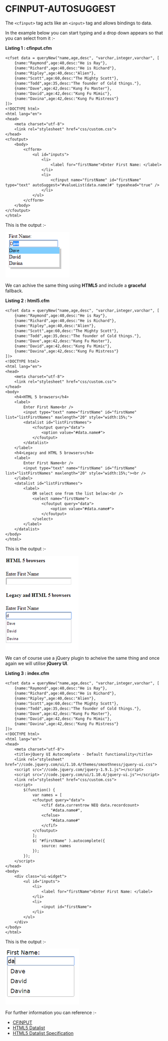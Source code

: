 CFINPUT-AUTOSUGGEST
===

The `<cfinput>` tag acts like an `<input>` tag and allows bindings to data.

In the example below you can start typing and a drop down appears so that you can select from it :-

**Listing 1 : cfinput.cfm**

    <cfset data = queryNew("name,age,desc", "varchar,integer,varchar", [
        {name:"Raymond",age:40,desc:"He is Ray"},
        {name:"Richard",age:40,desc:"He is Richard"},
        {name:"Ripley",age:40,desc:"Alien"},
        {name:"Scott",age:60,desc:"The Mighty Scott"},
        {name:"Todd",age:35,desc:"The founder of Cold things."},
        {name:"Dave",age:42,desc:"Kung Fu Master"},
        {name:"David",age:42,desc:"Kung Fu Mimic"},
        {name:"Davina",age:42,desc:"Kung Fu Mistress"}
    ])>
    <!DOCTYPE html>
    <html lang="en">
    <head>
        <meta charset="utf-8">
        <link rel="stylesheet" href="css/custom.css">
    </head>
    <cfoutput>
        <body>
            <cfform>
                <ul id="inputs">
                    <li>
                        <label for="firstName">Enter First Name: </label>
                    </li>
                    <li>
                        <cfinput name="firstName" id="firstName" type="text" autoSuggest="#valueList(data.name)#" typeahead="true" />
                    </li>
                </ul>
            </cfform>
        </body>
    </cfoutput>
    </html>

This is the output :-

![CFINPUT Example](images/input1.png)

We can achive the same thing using **HTML5** and include a **graceful** fallback.

**Listing 2 : html5.cfm**

    <cfset data = queryNew("name,age,desc", "varchar,integer,varchar", [
        {name:"Raymond",age:40,desc:"He is Ray"},
        {name:"Richard",age:40,desc:"He is Richard"},
        {name:"Ripley",age:40,desc:"Alien"},
        {name:"Scott",age:60,desc:"The Mighty Scott"},
        {name:"Todd",age:35,desc:"The founder of Cold things."},
        {name:"Dave",age:42,desc:"Kung Fu Master"},
        {name:"David",age:42,desc:"Kung Fu Mimic"},
        {name:"Davina",age:42,desc:"Kung Fu Mistress"}
    ])>
    <!DOCTYPE html>
    <html lang="en">
    <head>
        <meta charset="utf-8">
        <link rel="stylesheet" href="css/custom.css">
    </head>
    <body>
        <h4>HTML 5 browsers</h4>
        <label>
            Enter First Name<br />
            <input type="text" name="firstName" id="firstName" list="listFirstNames" maxlength="20" style="width:15%;">
            <datalist id="listFirstNames">
                <cfoutput query="data">
                    <option value="#data.name#">
                </cfoutput>
            </datalist>
        </label>
        <h4>Legacy and HTML 5 browsers</h4>
        <label>
            Enter First Name<br />
            <input type="text" name="firstName" id="firstName" list="listFirstNames" maxlength="20" style="width:15%;"><br />
        </label>
        <datalist id="listFirstNames">
            <label>
                OR select one from the list below:<br />
                <select name="firstName">
                    <cfoutput query="data">
                        <option value="#data.name#">
                    </cfoutput>
                </select>
            </label>
        </datalist>
    </body>
    </html>


This is the output :-

![HTML5 Example](images/input3.png)

We can of course use a jQuery plugin to acheive the same thing and once again we will utilise **jQuery UI**.

**Listing 3 : index.cfm**

    <cfset data = queryNew("name,age,desc", "varchar,integer,varchar", [
        {name:"Raymond",age:40,desc:"He is Ray"},
        {name:"Richard",age:40,desc:"He is Richard"},
        {name:"Ripley",age:40,desc:"Alien"},
        {name:"Scott",age:60,desc:"The Mighty Scott"},
        {name:"Todd",age:35,desc:"The founder of Cold things."},
        {name:"Dave",age:42,desc:"Kung Fu Master"},
        {name:"David",age:42,desc:"Kung Fu Mimic"},
        {name:"Davina",age:42,desc:"Kung Fu Mistress"}
    ])>
    <!DOCTYPE html>
    <html lang="en">
    <head>
        <meta charset="utf-8">
        <title>jQuery UI Autocomplete - Default functionality</title>
        <link rel="stylesheet" href="//code.jquery.com/ui/1.10.4/themes/smoothness/jquery-ui.css">
        <script src="//code.jquery.com/jquery-1.9.1.js"></script>
        <script src="//code.jquery.com/ui/1.10.4/jquery-ui.js"></script>
        <link rel="stylesheet" href="css/custom.css">
        <script>
            $(function() {
                var names = [
                <cfoutput query="data">
                    <cfif data.currentrow NEQ data.recordcount>
                        "#data.name#",
                    <cfelse>    
                        "#data.name#"
                    </cfif>
                </cfoutput>
                ];
                $( "#firstName" ).autocomplete({
                    source: names
                });
            });
        </script>
    </head>
    <body>
        <div class="ui-widget">
            <ul id="inputs">
                <li>
                    <label for="firstName">Enter First Name: </label>
                </li>
                <li>
                    <input id="firstName">
                </li>
            </ul>
        </div>
    </body>
    </html>

This is the output :-

![jQuery UI Example](images/input2.png)

For further information you can reference :-

* [CFINPUT](http://livedocs.adobe.com/coldfusion/8/htmldocs/help.html?content=Tags_i_07.html)
* [HTML5 Datalist](http://html5doctor.com/element-index/#d)
* [HTML5 Datalist Specification](http://www.w3.org/html/wg/drafts/html/master/forms.html#the-datalist-element)

